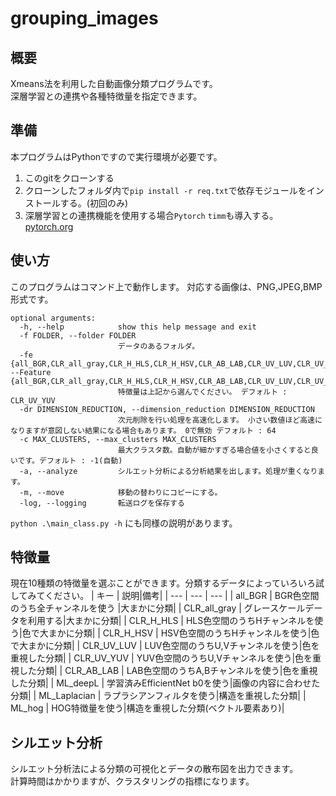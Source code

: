 # grouping_images

## 概要

Xmeans法を利用した自動画像分類プログラムです。  
深層学習との連携や各種特徴量を指定できます。  

## 準備
本プログラムはPythonですので実行環境が必要です。  
1. このgitをクローンする
2. クローンしたフォルダ内で`pip install -r req.txt`で依存モジュールをインストールする。(初回のみ)
3. 深層学習との連携機能を使用する場合`Pytorch` `timm`も導入する。[pytorch.org](https://pytorch.org/)

## 使い方
このプログラムはコマンド上で動作します。
対応する画像は、PNG,JPEG,BMP形式です。  
```
optional arguments:
  -h, --help            show this help message and exit
  -f FOLDER, --folder FOLDER
                        データのあるフォルダ。
  -fe {all_BGR,CLR_all_gray,CLR_H_HLS,CLR_H_HSV,CLR_AB_LAB,CLR_UV_LUV,CLR_UV_YUV,ML_deepL,ML_Laplacian,ML_hog}, --Feature {all_BGR,CLR_all_gray,CLR_H_HLS,CLR_H_HSV,CLR_AB_LAB,CLR_UV_LUV,CLR_UV_YUV,ML_deepL,ML_Laplacian,ML_hog}
                        特徴量は上記から選んでください。 デフォルト : CLR_UV_YUV
  -dr DIMENSION_REDUCTION, --dimension_reduction DIMENSION_REDUCTION
                        次元削除を行い処理を高速化します。 小さい数値ほど高速になりますが意図しない結果になる場合もあります。 0で無効 デフォルト : 64
  -c MAX_CLUSTERS, --max_clusters MAX_CLUSTERS
                        最大クラスタ数。自動が細かすぎる場合値を小さくすると良いです。デフォルト : -1(自動)
  -a, --analyze         シルエット分析による分析結果を出します。処理が重くなります。
  -m, --move            移動の替わりにコピーにする。
  -log, --logging       転送ログを保存する
```  
  
`python .\main_class.py -h` にも同様の説明があります。

## 特徴量
現在10種類の特徴量を選ぶことができます。分類するデータによっていろいろ試してみてください。 
| キー | 説明|備考|
| --- | --- | --- |
| all_BGR | BGR色空間のうち全チャンネルを使う |大まかに分類|
| CLR_all_gray | グレースケールデータを利用する|大まかに分類|
| CLR_H_HLS | HLS色空間のうちHチャンネルを使う|色で大まかに分類|
| CLR_H_HSV | HSV色空間のうちHチャンネルを使う|色で大まかに分類|
| CLR_UV_LUV | LUV色空間のうちU,Vチャンネルを使う|色を重視した分類|
| CLR_UV_YUV | YUV色空間のうちU,Vチャンネルを使う|色を重視した分類|
| CLR_AB_LAB | LAB色空間のうちA,Bチャンネルを使う|色を重視した分類|
| ML_deepL | 学習済みEfficientNet b0を使う|画像の内容に合わせた分類|
| ML_Laplacian | ラプラシアンフィルタを使う|構造を重視した分類|
| ML_hog | HOG特徴量を使う|構造を重視した分類(ベクトル要素あり)|

## シルエット分析
シルエット分析法による分類の可視化とデータの散布図を出力できます。  
計算時間はかかりますが、クラスタリングの指標になります。

